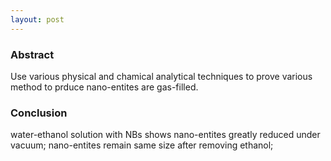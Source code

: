 ```yaml
---
layout: post
---
```


### Abstract
Use various physical and chamical analytical techniques to prove various method to prduce nano-entites are gas-filled.  
### Conclusion
water-ethanol solution with NBs shows nano-entites greatly reduced under vacuum; nano-entites remain same size after removing ethanol; 
